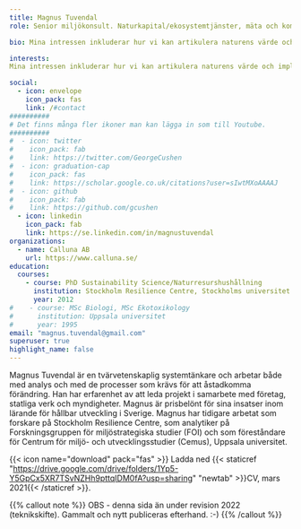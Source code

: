 ```yaml
---
title: Magnus Tuvendal
role: Senior miljökonsult. Naturkapital/ekosystemtjänster, mäta och kommunicera ekologisk hållbarhet för beslut och strategi. PhD Sustainability Science/Naturresurshushållning

bio: Mina intressen inkluderar hur vi kan artikulera naturens värde och implementera detta i kloka beslut, företags möjligheter att agera strategiskt hållbar.t och hur samarbete kan skapas när motstående intressen möts

interests:
Mina intressen inkluderar hur vi kan artikulera naturens värde och implementera detta i kloka beslut, företags möjligheter att agera strategiskt hållbart och hur samarbete kan skapas när motstående intressen möts. 

social:
  - icon: envelope
    icon_pack: fas
    link: /#contact
##########
# Det finns många fler ikoner man kan lägga in som till Youtube.
##########
#  - icon: twitter
#    icon_pack: fab
#    link: https://twitter.com/GeorgeCushen
#  - icon: graduation-cap
#    icon_pack: fas
#    link: https://scholar.google.co.uk/citations?user=sIwtMXoAAAAJ
#  - icon: github
#    icon_pack: fab
#    link: https://github.com/gcushen
  - icon: linkedin
    icon_pack: fab
    link: https://se.linkedin.com/in/magnustuvendal
organizations:
  - name: Calluna AB
    url: https://www.calluna.se/
education:
  courses:
    - course: PhD Sustainability Science/Naturresurshushållning
      institution: Stockholm Resilience Centre, Stockholms universitet
      year: 2012
#    - course: MSc Biologi, MSc Ekotoxikology
#      institution: Uppsala universitet
#      year: 1995
email: "magnus.tuvendal@gmail.com"
superuser: true
highlight_name: false
---
```


Magnus Tuvendal är en tvärvetenskaplig systemtänkare och arbetar både med analys och med de processer som krävs för att åstadkomma förändring. Han har erfarenhet av att leda projekt i samarbete med företag, statliga verk och myndigheter. Magnus är prisbelönt för sina insatser inom lärande för hållbar utveckling i Sverige. Magnus har tidigare arbetat som forskare på Stockholm Resilience Centre, som analytiker på Forskningsgruppen för miljöstrategiska studier (FOI) och som föreståndare för Centrum för miljö- och utvecklingsstudier (Cemus), Uppsala universitet.

{{< icon name="download" pack="fas" >}} Ladda ned {{< staticref "https://drive.google.com/drive/folders/1Yp5-Y5GpCx5XR7TSvNZHh9pttqIDM0fA?usp=sharing" "newtab" >}}CV, mars 2021{{< /staticref >}}.

{{% callout note %}} OBS - denna sida än under revision 2022 (teknikskifte). Gammalt och nytt publiceras efterhand. :-) {{% /callout %}}

 


